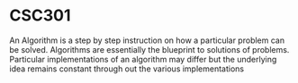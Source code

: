 # CSC301
An Algorithm is a step by step instruction on how a particular problem can be solved. Algorithms are essentially the blueprint to solutions of problems. Particular implementations of an algorithm may differ but the underlying idea remains constant through out the various implementations
